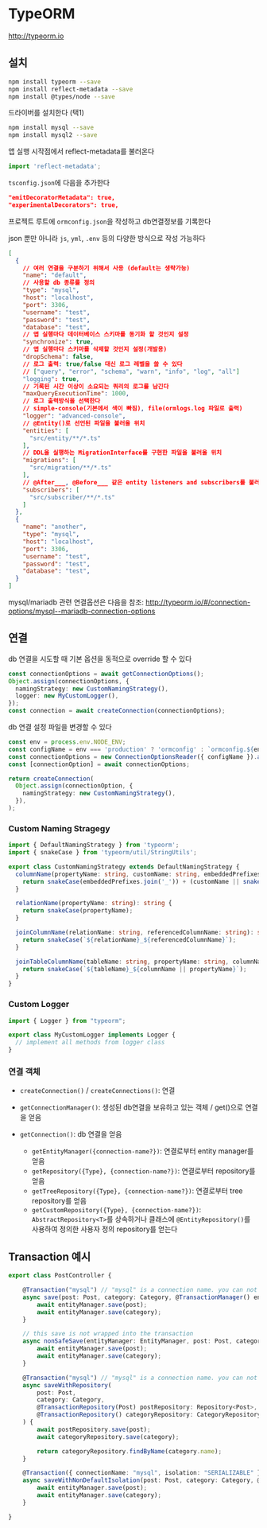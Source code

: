 # TypeORM

<http://typeorm.io>

## 설치

```sh
npm install typeorm --save
npm install reflect-metadata --save
npm install @types/node --save
```

드라이버를 설치한다 (택1)

```sh
npm install mysql --save
npm install mysql2 --save
```

앱 실행 시작점에서 reflect-metadata를 불러온다

```ts
import 'reflect-metadata';
```

`tsconfig.json`에 다음을 추가한다

```json
"emitDecoratorMetadata": true,
"experimentalDecorators": true,
```

프로젝트 루트에 `ormconfig.json`을 작성하고 db연결정보를 기록한다

json 뿐만 아니라 `js`, `yml`, `.env` 등의 다양한 방식으로 작성 가능하다

```json
[
  {
    // 여러 연결을 구분하기 위해서 사용 (default는 생략가능)
    "name": "default",
    // 사용할 db 종류를 정의
    "type": "mysql",
    "host": "localhost",
    "port": 3306,
    "username": "test",
    "password": "test",
    "database": "test",
    // 앱 실행마다 데이터베이스 스키마를 동기화 할 것인지 설정
    "synchronize": true,
    // 앱 실행마다 스키마를 삭제할 것인지 설정(개발용)
    "dropSchema": false,
    // 로그 출력: true/false 대신 로그 레벨을 쓸 수 있다
    // ["query", "error", "schema", "warn", "info", "log", "all"]
    "logging": true,
    // 기록된 시간 이상이 소요되는 쿼리의 로그를 남긴다
    "maxQueryExecutionTime": 1000,
    // 로그 출력방식을 선택한다
    // simple-console(기본에서 색이 빠짐), file(ormlogs.log 파일로 출력)
    "logger": "advanced-console",
    // @Entity()로 선언된 파일을 불러올 위치
    "entities": [
      "src/entity/**/*.ts"
    ],
    // DDL을 실행하는 MigrationInterface를 구현한 파일을 불러올 위치
    "migrations": [
      "src/migration/**/*.ts"
    ],
    // @After___, @Before___ 같은 entity listeners and subscribers를 불러올 위치
    "subscribers": [
      "src/subscriber/**/*.ts"
    ]
  },
  {
    "name": "another",
    "type": "mysql",
    "host": "localhost",
    "port": 3306,
    "username": "test",
    "password": "test",
    "database": "test",
  }
]
```

mysql/mariadb 관련 연결옵션은 다음을 참조: <http://typeorm.io/#/connection-options/mysql--mariadb-connection-options>

## 연결

db 연결을 시도할 때 기본 옵션을 동적으로 override 할 수 있다

```ts
const connectionOptions = await getConnectionOptions();
Object.assign(connectionOptions, {
  namingStrategy: new CustomNamingStrategy(),
  logger: new MyCustomLogger(),
});
const connection = await createConnection(connectionOptions);
```

db 연결 설정 파일을 변경할 수 있다

```ts
const env = process.env.NODE_ENV;
const configName = env === 'production' ? 'ormconfig' : `ormconfig.${env}`;
const connectionOptions = new ConnectionOptionsReader({ configName }).all();
const [connectionOption] = await connectionOptions;

return createConnection(
  Object.assign(connectionOption, {
    namingStrategy: new CustomNamingStrategy(),
  }),
);
```

### Custom Naming Stragegy

```ts
import { DefaultNamingStrategy } from 'typeorm';
import { snakeCase } from 'typeorm/util/StringUtils';

export class CustomNamingStrategy extends DefaultNamingStrategy {
  columnName(propertyName: string, customName: string, embeddedPrefixes: string[]): string {
    return snakeCase(embeddedPrefixes.join('_')) + (customName || snakeCase(propertyName));
  }

  relationName(propertyName: string): string {
    return snakeCase(propertyName);
  }

  joinColumnName(relationName: string, referencedColumnName: string): string {
    return snakeCase(`${relationName}_${referencedColumnName}`);
  }

  joinTableColumnName(tableName: string, propertyName: string, columnName?: string): string {
    return snakeCase(`${tableName}_${columnName || propertyName}`);
  }
}
```

### Custom Logger

```ts
import { Logger } from "typeorm";

export class MyCustomLogger implements Logger {
  // implement all methods from logger class
}
```

### 연결 객체

- `createConnection()` / `createConnections()`: 연결

- `getConnectionManager()`: 생성된 db연결을 보유하고 있는 객체 / get()으로 연결을 얻음

- `getConnection()`: db 연결을 얻음
  - `getEntityManager({connection-name?})`: 연결로부터 entity manager를 얻음
  - `getRepository({Type}, {connection-name?})`: 연결로부터 repository를 얻음
  - `getTreeRepository({Type}, {connection-name?})`: 연결로부터 tree repository를 얻음
  - `getCustomRepository({Type}, {connection-name?})`: `AbstractRepository<T>`를 상속하거나 클래스에 `@EntityRepository()`를 사용하여 정의한 사용자 정의 repository를 얻는다

## Transaction 예시

```ts
export class PostController {

    @Transaction("mysql") // "mysql" is a connection name. you can not pass it if you are using default connection.
    async save(post: Post, category: Category, @TransactionManager() entityManager: EntityManager) {
        await entityManager.save(post);
        await entityManager.save(category);
    }

    // this save is not wrapped into the transaction
    async nonSafeSave(entityManager: EntityManager, post: Post, category: Category) {
        await entityManager.save(post);
        await entityManager.save(category);
    }

    @Transaction("mysql") // "mysql" is a connection name. you can not pass it if you are using default connection.
    async saveWithRepository(
        post: Post,
        category: Category,
        @TransactionRepository(Post) postRepository: Repository<Post>,
        @TransactionRepository() categoryRepository: CategoryRepository,
    ) {
        await postRepository.save(post);
        await categoryRepository.save(category);

        return categoryRepository.findByName(category.name);
    }

    @Transaction({ connectionName: "mysql", isolation: "SERIALIZABLE" }) // "mysql" is a connection name. you can not pass it if you are using default connection.
    async saveWithNonDefaultIsolation(post: Post, category: Category, @TransactionManager() entityManager: EntityManager) {
        await entityManager.save(post);
        await entityManager.save(category);
    }

}
```

